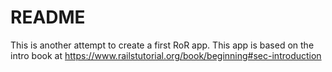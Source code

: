 # README
This is another attempt to create a first RoR app.
This app is based on the intro book at
https://www.railstutorial.org/book/beginning#sec-introduction
